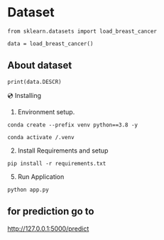 # Dataset
```
from sklearn.datasets import load_breast_cancer
```

```
data = load_breast_cancer()
```

## About dataset
```
print(data.DESCR)
```

💿 Installing
1. Environment setup.
```
conda create --prefix venv python==3.8 -y
```
```
conda activate /.venv
````
2. Install Requirements and setup
```
pip install -r requirements.txt
```
5. Run Application
```
python app.py
```
## for prediction go to 
http://127.0.0.1:5000/predict